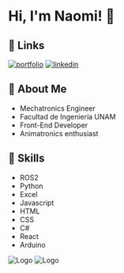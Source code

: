 # Hi, I'm Naomi! 👋

## 🔗 Links
[![portfolio](https://img.shields.io/badge/my_portfolio-000?style=for-the-badge&logo=ko-fi&logoColor=white)](https://naomihdrom.github.io/)
[![linkedin](https://img.shields.io/badge/linkedin-0A66C2?style=for-the-badge&logo=linkedin&logoColor=white)](https://www.linkedin.com/in/naomi-estefan%C3%ADa-hern%C3%A1ndez-romero-30375624a)



## 🦖 About Me
- Mechatronics Engineer 
- Facultad de Ingeniería UNAM
- Front-End Developer
- Animatronics enthusiast

## 🤖 Skills
-  ROS2
-  Python
-  Excel
-  Javascript
-  HTML
-  CSS
-  C#
-  React
-  Arduino




![Logo](https://seeklogo.com/images/U/UNAM_INGENIERIA-logo-38271A0B79-seeklogo.com.png) 
![Logo](https://tecnolochicas.mx/public/images/Home/logo-tecnolochicas.png)


